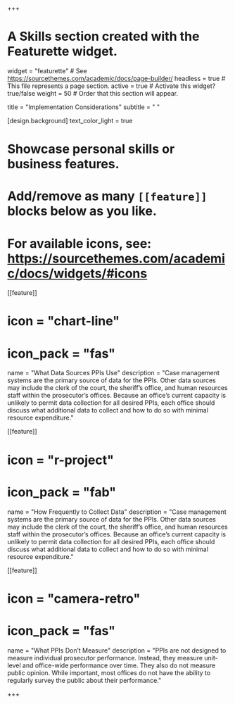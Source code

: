 +++
# A Skills section created with the Featurette widget.
widget = "featurette"  # See https://sourcethemes.com/academic/docs/page-builder/
headless = true  # This file represents a page section.
active = true  # Activate this widget? true/false
weight = 50  # Order that this section will appear.

title = "Implementation Considerations"
subtitle = " "

[design.background]
  text_color_light = true


# Showcase personal skills or business features.
# 
# Add/remove as many `[[feature]]` blocks below as you like.
# 
# For available icons, see: https://sourcethemes.com/academic/docs/widgets/#icons

[[feature]]
  # icon = "chart-line"
  # icon_pack = "fas"
  name = "What Data Sources PPIs Use"
  description = "Case management systems are the primary source of data for the PPIs. Other data sources may include the clerk of the court, the sheriff’s office, and human resources staff within the prosecutor’s offices. Because an office’s current capacity is unlikely to permit data collection for all desired PPIs, each office should discuss what additional data to collect and how to do so with minimal resource expenditure." 

[[feature]]
  # icon = "r-project"
  # icon_pack = "fab"
  name =  "How Frequently to Collect Data"
  description = "Case management systems are the primary source of data for the PPIs. Other data sources may include the clerk of the court, the sheriff’s office, and human resources staff within the prosecutor’s offices. Because an office’s current capacity is unlikely to permit data collection for all desired PPIs, each office should discuss what additional data to collect and how to do so with minimal resource expenditure."

[[feature]]
# icon = "camera-retro"
# icon_pack = "fas"
name = "What PPIs Don’t Measure"
description = "PPIs are not designed to measure individual prosecutor performance. Instead, they measure unit-level and office-wide performance over time. They also do not measure public opinion. While important, most offices do not have the ability to regularly survey the public about their performance."



+++
